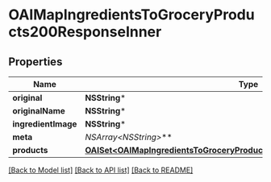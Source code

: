 # OAIMapIngredientsToGroceryProducts200ResponseInner

## Properties
Name | Type | Description | Notes
------------ | ------------- | ------------- | -------------
**original** | **NSString*** |  | 
**originalName** | **NSString*** |  | 
**ingredientImage** | **NSString*** |  | 
**meta** | **NSArray&lt;NSString*&gt;*** |  | 
**products** | [**OAISet&lt;OAIMapIngredientsToGroceryProducts200ResponseInnerProductsInner&gt;***](OAIMapIngredientsToGroceryProducts200ResponseInnerProductsInner.md) |  | 

[[Back to Model list]](../README.md#documentation-for-models) [[Back to API list]](../README.md#documentation-for-api-endpoints) [[Back to README]](../README.md)


